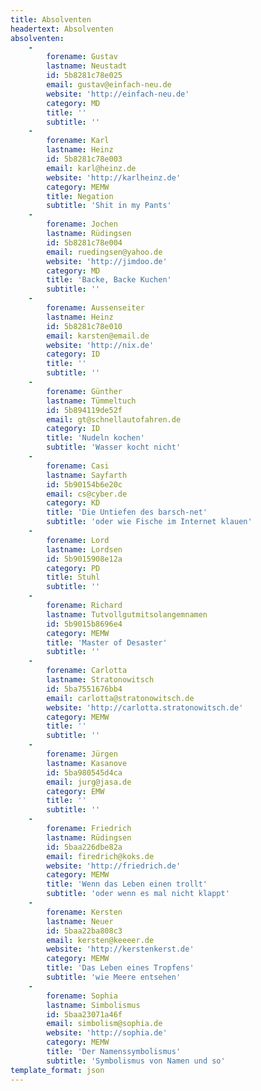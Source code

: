 ```yaml
---
title: Absolventen
headertext: Absolventen
absolventen:
    -
        forename: Gustav
        lastname: Neustadt
        id: 5b8281c78e025
        email: gustav@einfach-neu.de
        website: 'http://einfach-neu.de'
        category: MD
        title: ''
        subtitle: ''
    -
        forename: Karl
        lastname: Heinz
        id: 5b8281c78e003
        email: karl@heinz.de
        website: 'http://karlheinz.de'
        category: MEMW
        title: Negation
        subtitle: 'Shit in my Pants'
    -
        forename: Jochen
        lastname: Rüdingsen
        id: 5b8281c78e004
        email: ruedingsen@yahoo.de
        website: 'http://jimdoo.de'
        category: MD
        title: 'Backe, Backe Kuchen'
        subtitle: ''
    -
        forename: Aussenseiter
        lastname: Heinz
        id: 5b8281c78e010
        email: karsten@email.de
        website: 'http://nix.de'
        category: ID
        title: ''
        subtitle: ''
    -
        forename: Günther
        lastname: Tümmeltuch
        id: 5b894119de52f
        email: gt@schnellautofahren.de
        category: ID
        title: 'Nudeln kochen'
        subtitle: 'Wasser kocht nicht'
    -
        forename: Casi
        lastname: Sayfarth
        id: 5b90154b6e20c
        email: cs@cyber.de
        category: KD
        title: 'Die Untiefen des barsch-net'
        subtitle: 'oder wie Fische im Internet klauen'
    -
        forename: Lord
        lastname: Lordsen
        id: 5b9015908e12a
        category: PD
        title: Stuhl
        subtitle: ''
    -
        forename: Richard
        lastname: Tutvollgutmitsolangemnamen
        id: 5b9015b8696e4
        category: MEMW
        title: 'Master of Desaster'
        subtitle: ''
    -
        forename: Carlotta
        lastname: Stratonowitsch
        id: 5ba7551676bb4
        email: carlotta@stratonowitsch.de
        website: 'http://carlotta.stratonowitsch.de'
        category: MEMW
        title: ''
        subtitle: ''
    -
        forename: Jürgen
        lastname: Kasanove
        id: 5ba980545d4ca
        email: jurg@jasa.de
        category: EMW
        title: ''
        subtitle: ''
    -
        forename: Friedrich
        lastname: Rüdingsen
        id: 5baa226dbe82a
        email: firedrich@koks.de
        website: 'http://friedrich.de'
        category: MEMW
        title: 'Wenn das Leben einen trollt'
        subtitle: 'oder wenn es mal nicht klappt'
    -
        forename: Kersten
        lastname: Neuer
        id: 5baa22ba808c3
        email: kersten@keeeer.de
        website: 'http://kerstenkerst.de'
        category: MEMW
        title: 'Das Leben eines Tropfens'
        subtitle: 'wie Meere entsehen'
    -
        forename: Sophia
        lastname: Simbolismus
        id: 5baa23071a46f
        email: simbolism@sophia.de
        website: 'http://sophia.de'
        category: MEMW
        title: 'Der Namenssymbolismus'
        subtitle: 'Symbolismus von Namen und so'
template_format: json
---
```


